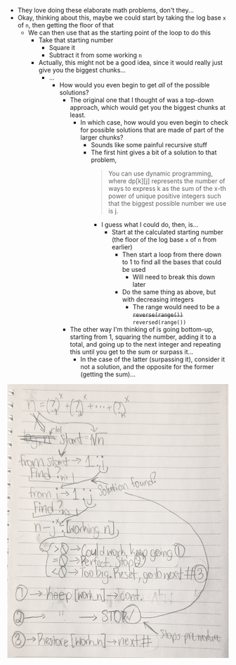 - They love doing these elaborate math problems, don't they...
- Okay, thinking about this, maybe we could start by taking the log base `x` of `n`, then getting the floor of that
	- We can then use that as the starting point of the loop to do this
		- Take that starting number
			- Square it
			- Subtract it from some working `n`
		- Actually, this might not be a good idea, since it would really just give you the biggest chunks...
			- ...
				- How would you even begin to get *all* of the possible solutions?
					- The original one that I thought of was a top-down approach, which would get you the biggest chunks at least.
						- In which case, how would you even begin to check for possible solutions that are made of part of the larger chunks?
							- Sounds like some painful recursive stuff
							- The first hint gives a bit of a solution to that problem,
							  > You can use dynamic programming, where dp[k][j] represents the number of ways to express k as the sum of the x-th power of unique positive integers such that the biggest possible number we use is j.  
								- I guess what I could do, then, is...
									- Start at the calculated starting number (the floor of the log base `x` of `n` from earlier)
										- Then start a loop from there down to 1 to find all the bases that could be used
											- Will need to break this down later
										- Do the same thing as above, but with decreasing integers
											- The range would need to be a ~~`reverse(range())`~~ `reversed(range())`
					- The other way I'm thinking of is going bottom-up, starting from 1, squaring the number, adding it to a total, and going up to the next integer and repeating this until you get to the sum or surpass it...
						- In the case of the latter (surpassing it), consider it not a solution, and the opposite for the former (getting the sum)...

![drawing](./f4qccMoIv0EWlZ9lZkmbWKChLCMsxv65.jpg)
